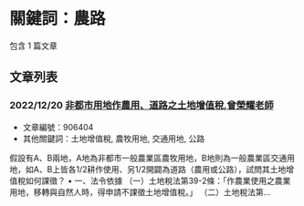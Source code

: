 # 關鍵詞：農路

包含 1 篇文章

## 文章列表

### 2022/12/20 [非都市用地作農用、道路之土地增值稅,曾榮耀老師](../../articles/906404_%E9%9D%9E%E9%83%BD%E5%B8%82%E7%94%A8%E5%9C%B0%E4%BD%9C%E8%BE%B2%E7%94%A8%E3%80%81%E9%81%93%E8%B7%AF%E4%B9%8B%E5%9C%9F%E5%9C%B0%E5%A2%9E%E5%80%BC%E7%A8%85%2C%E6%9B%BE%E6%A6%AE%E8%80%80%E8%80%81%E5%B8%AB.md)
- 文章編號：906404
- 其他關鍵詞：土地增值稅, 農牧用地, 交通用地, 公路

假設有A、B兩地，A地為非都市一般農業區農牧用地，B地則為一般農業區交通用地，如A、B上皆各1/2耕作使用、另1/2開闢為道路（農用或公路），試問其土地增值稅如何課徵？ • 一、法令依據 （一）土地稅法第39-2條：「作農業使用之農業用地，移轉與自然人時，得申請不課徵土地增值稅。」 （二）土地稅法第...
